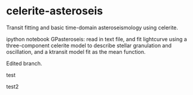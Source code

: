 # celerite-asteroseis
Transit fitting and basic time-domain asteroseismology using celerite.

ipython notebook GPasteroseis: read in text file, and fit lightcurve using a three-component celerite model to describe stellar granulation and oscillation, and a ktransit model fit as the mean function.

Edited branch.

test

test2
